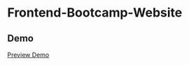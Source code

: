 # Frontend-Bootcamp-Website

## Demo

<a href="https://frontend-bootcamp-website.pages.dev/" target="_blank">Preview Demo</a>
 
